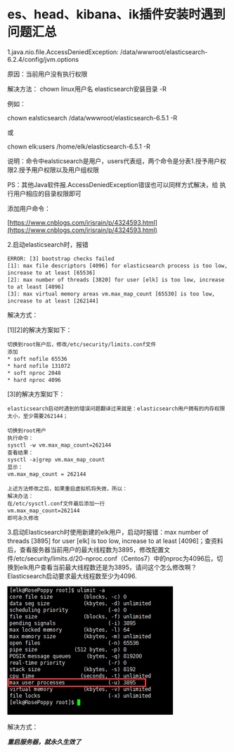 # es、head、kibana、ik插件安装时遇到问题汇总

1.java.nio.file.AccessDeniedException: /data/wwwroot/elasticsearch-6.2.4/config/jvm.options

原因：当前用户没有执行权限

解决方法： chown linux用户名 elasticsearch安装目录 -R

例如：

chown ealsticsearch /data/wwwroot/elasticsearch-6.5.1 -R

或

chown elk:users /home/elk/elasticsearch-6.5.1 -R

说明：命令中ealsticsearch是用户，users代表组，两个命令是分表1.授予用户权限2.授予用户权限以及用户组权限

PS：其他Java软件报.AccessDeniedException错误也可以同样方式解决，给 执行用户相应的目录权限即可

添加用户命令：

[https://www.cnblogs.com/irisrain/p/4324593.html](https://www.cnblogs.com/irisrain/p/4324593.html)

2.启动elasticsearch时，报错

```
ERROR: [3] bootstrap checks failed
[1]: max file descriptors [4096] for elasticsearch process is too low, increase to at least [65536]
[2]: max number of threads [3820] for user [elk] is too low, increase to at least [4096]
[3]: max virtual memory areas vm.max_map_count [65530] is too low, increase to at least [262144]
```

解决方式：

\[1\]\[2\]的解决方案如下：

```
切换到root账户后，修改/etc/security/limits.conf文件
添加
* soft nofile 65536
* hard nofile 131072
* soft nproc 2048
* hard nproc 4096
```

\[3\]的解决方案如下：

```
elasticsearch启动时遇到的错误问题翻译过来就是：elasticsearch用户拥有的内存权限太小，至少需要262144；

切换到root用户
执行命令：
sysctl -w vm.max_map_count=262144
查看结果：
sysctl -a|grep vm.max_map_count
显示：
vm.max_map_count = 262144

上述方法修改之后，如果重启虚拟机将失效，所以：
解决办法：
在/etc/sysctl.conf文件最后添加一行
vm.max_map_count=262144
即可永久修改
```

3.启动Elasticsearch时使用新建的elk用户，启动时报错：max number of threads \[3895\] for user \[elk\] is too low, increase to at least \[4096\]；查资料后，查看服务器当前用户的最大线程数为3895，修改配置文件/etc/security/limits.d/20-nproc.conf（Centos7）中的nproc为4096后，切换到elk用户查看当前最大线程数还是为3895，请问这个怎么修改啊？Elasticsearch启动要求最大线程数至少为4096.

![](/assets/import-es-002.png)

解决方式：

_**重启服务器，就永久生效了**_

